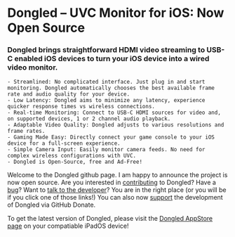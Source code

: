 # Dongled – UVC Monitor for iOS: Now Open Source
### Dongled brings straightforward HDMI video streaming to USB-C enabled iOS devices to turn your iOS device into a wired video monitor.

    - Streamlined: No complicated interface. Just plug in and start monitoring. Dongled automatically chooses the best available frame rate and audio quality for your device.
    - Low Latency: Dongled aims to minimize any latency, experience quicker response times vs wireless connections.
    - Real-time Monitoring: Connect to USB-C HDMI sources for video and, on supported devices, 1 or 2 channel audio playback.
    - Adaptable Video Quality: Dongled adjusts to various resolutions and frame rates.
    - Gaming Made Easy: Directly connect your game console to your iOS device for a full-screen experience.
    - Simple Camera Input: Easily monitor camera feeds. No need for complex wireless configurations with UVC.
    - Dongled is Open-Source, free and Ad-Free!

Welcome to the Dongled github page. I am happy to announce the project is now open source. Are you interested in [contributing](https://github.com/oddforms-design/Dongled/blob/main/contributing.md) to Dongled? Have a [bug](https://github.com/oddforms-design/Dongled/issues)? Want to [talk to the developer](https://github.com/oddforms-design/Dongled/discussions)?  You are in the right place (or you will be if you click one of those links!) You can also now [support](https://github.com/sponsors/oddforms-design) the development of Dongled via GitHub Donate.

To get the latest version of Dongled, please visit the [Dongled AppStore page](https://apps.apple.com/us/app/dongled/id6465788521) on your compatiable iPadOS device!
